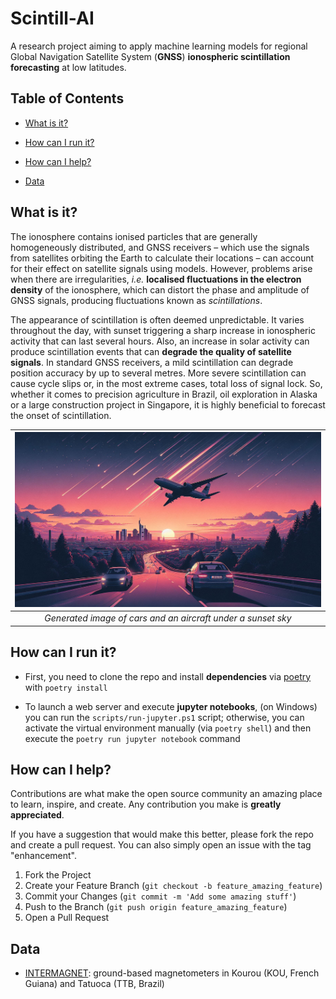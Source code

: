 # Scintill-AI
A research project aiming to apply machine learning models for regional Global Navigation Satellite System (**GNSS**) **ionospheric scintillation forecasting** at low latitudes.

## Table of Contents

- [What is it?](#what-is-it)

- [How can I run it?](#how-can-i-run-it)

- [How can I help?](#how-can-i-help)

- [Data](#data) 

## What is it?

The ionosphere contains ionised particles that are generally homogeneously distributed, and GNSS receivers – which use the signals from satellites orbiting the Earth to calculate their locations – can account for their effect on satellite signals using models. However, problems arise when there are irregularities, *i.e.* **localised fluctuations in the electron density** of the ionosphere, which can distort the phase and amplitude of GNSS signals, producing fluctuations known as *scintillations*.

The appearance of scintillation is often deemed unpredictable. It varies throughout the day, with sunset triggering a sharp increase in ionospheric activity that can last several hours. Also, an increase in solar activity can produce scintillation events that can **degrade the quality of satellite signals**. In standard GNSS receivers, a mild scintillation can degrade position accuracy by up to several metres. More severe scintillation can cause cycle slips or, in the most extreme cases, total loss of signal lock. So, whether it comes to precision agriculture in Brazil, oil exploration in Alaska or a large construction project in Singapore, it is highly beneficial to forecast the onset of scintillation.

| ![Cars and a plane on a sunset sky](images/scintill_ai_cover.jpeg) | 
|:--:| 
| *Generated image of cars and an aircraft under a sunset sky* |

## How can I run it?

- First, you need to clone the repo and install **dependencies** via [poetry](https://python-poetry.org/docs/) with `poetry install`

- To launch a web server and execute **jupyter notebooks**, (on Windows) you can run the `scripts/run-jupyter.ps1` script; otherwise, you can activate the virtual environment manually (via `poetry shell`) and then execute the `poetry run jupyter notebook` command

<!---
- To start an **[MLflow](https://mlflow.org/) tracking server**, (on Windows) you can run the `scripts/run-mlflow-ui.ps1` script; the **tracking UI** can be accessed locally by navigating to `http://localhost:5000/`

- Launch the **web app** via `streamlit run ./app/0_🏠_Home.py`
-->

## How can I help?

Contributions are what make the open source community an amazing place to learn, inspire, and create. Any contribution you make is **greatly appreciated**.

If you have a suggestion that would make this better, please fork the repo and create a pull request. You can also simply open an issue with the tag "enhancement".

1. Fork the Project
2. Create your Feature Branch (`git checkout -b feature_amazing_feature`)
3. Commit your Changes (`git commit -m 'Add some amazing stuff'`)
4. Push to the Branch (`git push origin feature_amazing_feature`)
5. Open a Pull Request

<!---
An (hopefully) up-to-date list of things to do can be found [here](https://github.com/viventriglia/t-fors/blob/develop/todo.md?plain=1).
-->

## Data

- [INTERMAGNET](https://imag-data.bgs.ac.uk/GIN_V1/GINForms2?observatoryIagaCode=KOU&publicationState=Best+available&dataStartDate=2014-01-01&dataDuration=10&submitValue=Bulk+Download+...&request=DataView&samplesPerDay=minute): ground-based magnetometers in Kourou (KOU, French Guiana) and Tatuoca (TTB, Brazil)
